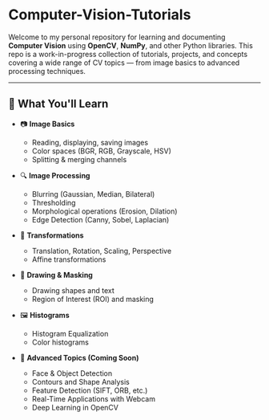 ﻿# Computer-Vision-Tutorials

Welcome to my personal repository for learning and documenting **Computer Vision** using **OpenCV**, **NumPy**, and other Python libraries. This repo is a work-in-progress collection of tutorials, projects, and concepts covering a wide range of CV topics — from image basics to advanced processing techniques.

---

## 🚀 What You'll Learn

- 📷 **Image Basics**
  - Reading, displaying, saving images
  - Color spaces (BGR, RGB, Grayscale, HSV)
  - Splitting & merging channels

- 🔍 **Image Processing**
  - Blurring (Gaussian, Median, Bilateral)
  - Thresholding
  - Morphological operations (Erosion, Dilation)
  - Edge Detection (Canny, Sobel, Laplacian)

- 🧠 **Transformations**
  - Translation, Rotation, Scaling, Perspective
  - Affine transformations

- 🎯 **Drawing & Masking**
  - Drawing shapes and text
  - Region of Interest (ROI) and masking

- 🖼️ **Histograms**
  - Histogram Equalization
  - Color histograms

- 🧪 **Advanced Topics (Coming Soon)**
  - Face & Object Detection
  - Contours and Shape Analysis
  - Feature Detection (SIFT, ORB, etc.)
  - Real-Time Applications with Webcam
  - Deep Learning in OpenCV 
